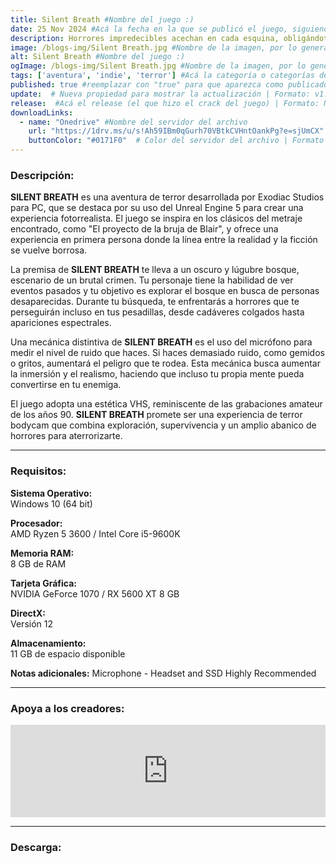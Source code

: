 ```yaml
---
title: Silent Breath #Nombre del juego :)
date: 25 Nov 2024 #Acá la fecha en la que se publicó el juego, siguiendo este formato: Dia "30", Mes "Oct", Año "2024" = como debe quedar: 30 Oct 2024
description: Horrores impredecibles acechan en cada esquina, obligándote a encontrar a las personas desaparecidas mientras te aferras desesperadamente a la supervivencia. En esta experiencia, incluso tu propia mente puede volverse tu enemiga. Mantente alerta y guarda silencio, o arriesgarás convertirte en otra víctima de la oscuridad del bosque. #Acá una mini descripción del juego
image: /blogs-img/Silent Breath.jpg #Nombre de la imagen, por lo general es exactamente el mismo nombre que el juego excluyendo lo ":" (Dos puntos)
alt: Silent Breath #Nombre del juego :)
ogImage: /blogs-img/Silent Breath.jpg #Nombre de la imagen, por lo general es exactamente el mismo nombre que el juego excluyendo lo ":" (Dos puntos)
tags: ['aventura', 'indie', 'terror'] #Acá la categoría o categorías del juego, si es más de una se coloca en este formato: ['categoría1', 'categoría2']
published: true #reemplazar con "true" para que aparezca como publicado
update:  # Nueva propiedad para mostrar la actualización | Formato: v1.0.0
release:  #Acá el release (el que hizo el crack del juego) | Formato: Nicolhetti
downloadLinks:
  - name: "Onedrive" #Nombre del servidor del archivo
    url: "https://1drv.ms/u/s!Ah59IBm0qGurh70VBtkCVHntOankPg?e=sjUmCX" #Link de descarga
    buttonColor: "#0171F0"  # Color del servidor del archivo | Formato hexadecimal | MediaFire: #0171F0 | Buzzheavier: #FF6600 |
---
```


<!--En VSCode seleccionando una palabra, por ejemplo: "Silent Breath" y apretando Ctrl+F2 se seleccionan todas las palabras iguales-->

### Descripción:
**SILENT BREATH** es una aventura de terror desarrollada por Exodiac Studios para PC, que se destaca por su uso del Unreal Engine 5 para crear una experiencia fotorrealista. El juego se inspira en los clásicos del metraje encontrado, como "El proyecto de la bruja de Blair", y ofrece una experiencia en primera persona donde la línea entre la realidad y la ficción se vuelve borrosa.

La premisa de **SILENT BREATH** te lleva a un oscuro y lúgubre bosque, escenario de un brutal crimen. Tu personaje tiene la habilidad de ver eventos pasados y tu objetivo es explorar el bosque en busca de personas desaparecidas. Durante tu búsqueda, te enfrentarás a horrores que te perseguirán incluso en tus pesadillas, desde cadáveres colgados hasta apariciones espectrales.

Una mecánica distintiva de **SILENT BREATH** es el uso del micrófono para medir el nivel de ruido que haces. Si haces demasiado ruido, como gemidos o gritos, aumentará el peligro que te rodea. Esta mecánica busca aumentar la inmersión y el realismo, haciendo que incluso tu propia mente pueda convertirse en tu enemiga.

El juego adopta una estética VHS, reminiscente de las grabaciones amateur de los años 90. **SILENT BREATH** promete ser una experiencia de terror bodycam que combina exploración, supervivencia y un amplio abanico de horrores para aterrorizarte.
<!--Prompt para Chat-GPT: Hazme una descripción para el juego "Silent Breath" y cada que menciones "Silent Breath" ponlo en negrita -->

---

### Requisitos:
**Sistema Operativo:**  
Windows 10 (64 bit)

**Procesador:**  
AMD Ryzen 5 3600 / Intel Core i5-9600K

**Memoria RAM:**  
8 GB de RAM

**Tarjeta Gráfica:**  
NVIDIA GeForce 1070 / RX 5600 XT 8 GB

**DirectX:**  
Versión 12

**Almacenamiento:**  
11 GB de espacio disponible

**Notas adicionales:**
Microphone - Headset and SSD Highly Recommended

<!--Si falta o sobra un requisito se quita o se agrega manteniendo el mismo formato-->

---

### Apoya a los creadores:
<iframe src="https://store.steampowered.com/widget/2796180/" frameborder="0" style="background-color: transparent; width: 100% !important; aspect-ratio: 646 / 190;"></iframe>

<!--Reemplazar los numeros (AppID) del juego (en este caso 2668510) por el numero (AppID) correspondiente con el juego a publicar-->
<!--El AppID se encuentra en la URL del Juego en Steam-->

---

### Descarga:
